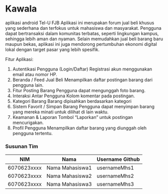 # Kawala
aplikasi android Tel-U FJB 
Aplikasi ini merupakan forum jual beli khusus yang sederhana dan terfokus untuk mahasiswa dan masyarakat.
Pengguna dapat bertransaksi dalam komunitas terbatas, seperti lingkungan kampus, sehingga lebih aman dan nyaman.
Selain memudahkan jual beli barang baru maupun bekas, aplikasi ini juga mendorong pertumbuhan ekonomi digital lokal dengan target pasar yang lebih spesifik.

Fitur Aplikasi:
1. Autentikasi Pengguna (Login/Daftar)
Registrasi akun menggunakan email atau nomor HP.
2. Beranda / Feed Jual Beli
Menampilkan daftar postingan barang dari pengguna lain.
3. Fitur Posting Barang
Pengguna dapat mengunggah foto barang.
4. Interaksi Antar Pengguna
Kolom komentar pada postingan.
5. Kategori Barang
Barang dipisahkan berdasarkan kategori
6. Sistem Favorit / Simpan Barang
Pengguna dapat menyimpan barang yang mereka minati untuk dilihat di lain waktu.
7. Keamanan & Laporan
Tombol “Laporkan” untuk postingan mencurigakan.
8. Profil Pengguna
Menampilkan daftar barang yang diunggah oleh pengguna tertentu.

### Susunan Tim

|     NIM     |       Nama       | Username Github |
|-------------|------------------|-----------------|
| 6070623xxxx | Nama Mahasiswa1  | usernameMhs1    |
| 6070623xxxx | Nama Mahasiswa2  | usernameMhs2    |
| 6070623xxxx | Nama Mahasiswa3  | usernameMhs3    |

